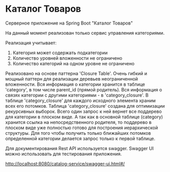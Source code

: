 # Каталог Товаров

Серверное приложение на Spring Boot "Каталог Товаров"

На данный момент реализован только сервис управления категориями.

Реализация учитывает:
 1) Категория может содержать подкатегории
 2) Количество уровней вложенности не ограничено
 3) Количество категорий на одном уровне не ограничено

Реализовано на основе паттерна 'Closure Table'. Очень гибкий и мощный паттерн для реализации деревьев неограниченной вложенности.
Вся информация о категории хранится в таблице 'category', в том числе parent_id (прямой родитель).
Вся информация о связях категории с другими категориями - в 'category_closure'.
В таблице 'category_closure' для каждого исходного элемента храним всех его потомков.
Таблица 'category_closure' создана для оптимизации рекурсивных выборок.
Всего один запрос к ней вернет все поддерево для категории в плоском виде.
А так как в основной таблице (category) хранится ссылка на непосредственного родителя, то поддерево в плоском виде уже полностью готово для построения иерархической структуры.
Для того чтобы получить только ближайших потомков определенной категории делается запрос только к первой таблице.

Для документирования Rest API используется swagger.
Swagger UI можно использовать для тестирования приложения.

<http://localhost:8080/catalog-service/swagger-ui.html#/>

